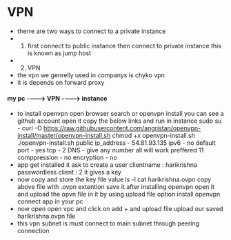 # VPN
* therre are two ways to connect to a private instance
* 1. first connect to public instance then connect to private instance this is known as jump host
* 2. VPN
* the vpn we genrelly used in companys is chyko vpn
* it is depends on forward proxy
#### my pc ----> VPN ----> instance
* to install openvpn open browser search or openvpn install you can see a github account open it copy the below links and run in instance
sudo su -
curl -O https://raw.githubusercontent.com/angristan/openvpn-install/master/openvpn-install.sh
chmod +x openvpn-install.sh
./openvpn-install.sh
public ip_address - 54.81.93.135
ipv6 - no
default port - yes
tcp - 2
DNS - give any number all will work preffered 11
comppression - no
encryption - no
* app get installed it ask to create a user
clientname : harikrishna
passwordless client : 2 it gives a key
* now copy and store the key file value
ls -l
cat harikrishna.ovpn
copy above file with .ovpn extention save it after installing openvpn open it and upload the opvn file in it by using upload file option
install openvpn connect app in your pc 
* now open open vpc and click on add + and upload file upload our saved harikrishna.ovpn file
* this vpn subnet is must connect to main subnet through peering connection 



